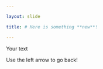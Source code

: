 ```yaml
---

layout: slide

title: # Here is something **new**!

---
```


Your text

Use the left arrow to go back!
